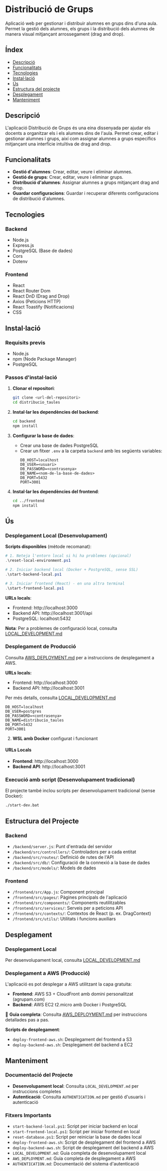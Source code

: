 # Distribució de Grups

Aplicació web per gestionar i distribuir alumnes en grups dins d'una aula. Permet la gestió dels alumnes, els grups i la distribució dels alumnes de manera visual mitjançant arrossegament (drag and drop).

## Índex

- [Descripció](#descripció)
- [Funcionalitats](#funcionalitats)
- [Tecnologies](#tecnologies)
- [Instal·lació](#instal·lació)
- [Ús](#ús)
- [Estructura del projecte](#estructura-del-projecte)
- [Desplegament](#desplegament)
- [Manteniment](#manteniment)

## Descripció

L'aplicació Distribució de Grups és una eina dissenyada per ajudar els docents a organitzar els i els alumnes dins de l'aula. Permet crear, editar i gestionar alumnes i grups, així com assignar alumnes a grups específics mitjançant una interfície intuïtiva de  drag and drop.

## Funcionalitats

- **Gestió d'alumnes**: Crear, editar, veure i eliminar alumnes.
- **Gestió de grups**: Crear, editar, veure i eliminar grups.
- **Distribució d'alumnes**: Assignar alumnes a grups mitjançant drag and drop.
- **Guardar configuracions**: Guardar i recuperar diferents configuracions de distribució d'alumnes.

## Tecnologies

### Backend
- Node.js
- Express.js
- PostgreSQL (Base de dades)
- Cors
- Dotenv

### Frontend
- React
- React Router Dom
- React DnD (Drag and Drop)
- Axios (Peticions HTTP)
- React Toastify (Notificacions)
- CSS

## Instal·lació

### Requisits previs
- Node.js
- npm (Node Package Manager)
- PostgreSQL

### Passos d'instal·lació

1. **Clonar el repositori**:
   ```bash
   git clone <url-del-repositori>
   cd distribucio_taules
   ```

2. **Instal·lar les dependències del backend**:
   ```bash
   cd backend
   npm install
   ```

3. **Configurar la base de dades**:
   - Crear una base de dades PostgreSQL
   - Crear un fitxer `.env` a la carpeta `backend` amb les següents variables:
     ```
     DB_HOST=localhost
     DB_USER=<usuari>
     DB_PASSWORD=<contrasenya>
     DB_NAME=<nom-de-la-base-de-dades>
     DB_PORT=5432
     PORT=3001
     ```

4. **Instal·lar les dependències del frontend**:
   ```bash
   cd ../frontend
   npm install
   ```

## Ús

### Desplegament Local (Desenvolupament)

**Scripts disponibles** (mètode recomanat):

```powershell
# 1. Neteja l'entorn local si hi ha problemes (opcional)
.\reset-local-environment.ps1

# 2. Iniciar backend local (Docker + PostgreSQL, sense SSL)
.\start-backend-local.ps1

# 3. Iniciar frontend (React) - en una altra terminal
.\start-frontend-local.ps1
```

**URLs locals**:
- Frontend: http://localhost:3000
- Backend API: http://localhost:3001/api
- PostgreSQL: localhost:5432

**Nota**: Per a problemes de configuració local, consulta [LOCAL_DEVELOPMENT.md](LOCAL_DEVELOPMENT.md)

### Desplegament de Producció

Consulta [AWS_DEPLOYMENT.md](AWS_DEPLOYMENT.md) per a instruccions de desplegament a AWS.

**URLs locals:**
- Frontend: http://localhost:3000
- Backend API: http://localhost:3001

Per més detalls, consulta [LOCAL_DEVELOPMENT.md](./LOCAL_DEVELOPMENT.md)
   ```env
   DB_HOST=localhost
   DB_USER=postgres
   DB_PASSWORD=<contrasenya>
   DB_NAME=distribucio_taules
   DB_PORT=5432
   PORT=3001
   ```

2. **WSL amb Docker** configurat i funcionant

#### URLs Locals
- **Frontend**: http://localhost:3000
- **Backend API**: http://localhost:3001

### Execució amb script (Desenvolupament tradicional)

El projecte també inclou scripts per desenvolupament tradicional (sense Docker):
```bash
./start-dev.bat
```

## Estructura del Projecte

### Backend
- `/backend/server.js`: Punt d'entrada del servidor
- `/backend/src/controllers/`: Controladors per a cada entitat
- `/backend/src/routes/`: Definició de rutes de l'API
- `/backend/src/db/`: Configuració de la connexió a la base de dades
- `/backend/src/models/`: Models de dades

### Frontend
- `/frontend/src/App.js`: Component principal
- `/frontend/src/pages/`: Pàgines principals de l'aplicació
- `/frontend/src/components/`: Components reutilitzables
- `/frontend/src/services/`: Serveis per a peticions API
- `/frontend/src/contexts/`: Contextos de React (p. ex. DragContext)
- `/frontend/src/utils/`: Utilitats i funcions auxiliars

## Desplegament

### Desplegament Local
Per desenvolupament local, consulta [LOCAL_DEVELOPMENT.md](./LOCAL_DEVELOPMENT.md)

### Desplegament a AWS (Producció)
L'aplicació es pot desplegar a AWS utilitzant la capa gratuita:

- **Frontend**: AWS S3 + CloudFront amb domini personalitzat (agrupam.com)
- **Backend**: AWS EC2 t2.micro amb Docker i PostgreSQL

📖 **Guia completa**: Consulta [AWS_DEPLOYMENT.md](./AWS_DEPLOYMENT.md) per instruccions detallades pas a pas.

**Scripts de desplegament**:
- `deploy-frontend-aws.sh`: Desplegament del frontend a S3
- `deploy-backend-aws.sh`: Desplegament del backend a EC2

## Manteniment

### Documentació del Projecte

- **Desenvolupament local**: Consulta `LOCAL_DEVELOPMENT.md` per instruccions completes
- **Autenticació**: Consulta `AUTHENTICATION.md` per gestió d'usuaris i autenticació

### Fitxers Importants

- `start-backend-local.ps1`: Script per iniciar backend en local
- `start-frontend-local.ps1`: Script per iniciar frontend en local  
- `reset-database.ps1`: Script per reiniciar la base de dades local
- `deploy-frontend-aws.sh`: Script de desplegament del frontend a AWS
- `deploy-backend-aws.sh`: Script de desplegament del backend a AWS
- `LOCAL_DEVELOPMENT.md`: Guia completa de desenvolupament local
- `AWS_DEPLOYMENT.md`: Guia completa de desplegament a AWS
- `AUTHENTICATION.md`: Documentació del sistema d'autenticació

